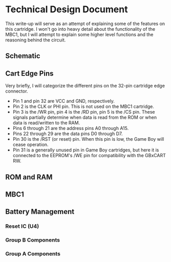 # Technical Design Document 

This write-up will serve as an attempt of explaining some of the features on this cartridge. I won't go into heavy detail about the functionality of the MBC1, but I will attempt to explain some higher level functions and the reasoning behind the circuit.

## Schematic

## Cart Edge Pins

Very briefly, I will categorize the different pins on the 32-pin cartridge edge connector.

- Pin 1 and pin 32 are VCC and GND, respectively.
- Pin 2 is the CLK or PHI pin. This is not used on the MBC1 cartridge.
- Pin 3 is the /WR pin, pin 4 is the /RD pin, pin 5 is the /CS pin. These signals partially determine when data is read from the ROM or when data is read/written to the RAM.
- Pins 6 through 21 are the address pins A0 through A15.
- Pins 22 through 29 are the data pins D0 through D7.
- Pin 30 is the /RST (or reset) pin. When this pin is low, the Game Boy will cease operation.
- Pin 31 is a generally unused pin in Game Boy cartridges, but here it is connected to the EEPROM's /WE pin for compatibility with the GBxCART RW.

## ROM and RAM

## MBC1

## Battery Management

### Reset IC (U4)

### Group B Components

### Group A Components
